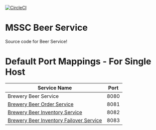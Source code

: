 [![CircleCI](https://circleci.com/gh/JulioAvalos/mssc-beer-service.svg?style=svg)](https://circleci.com/gh/JulioAvalos/mssc-beer-service)
# MSSC Beer Service

Source code for Beer Service!

# Default Port Mappings - For Single Host
| Service Name | Port | 
| --------| -----|
| Brewery Beer Service | 8080 |
| [Brewery Beer Order Service](https://github.com/JulioAvalos/mssc-beer-order-service) | 8081 |
| [Brewery Beer Inventory Service](https://github.com/JulioAvalos/mssc-beer-inventory-service) | 8082 |
| [Brewery Beer Inventory Failover Service](https://github.com/JulioAvalos/mssc-inventory-failover) | 8083 |